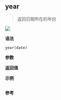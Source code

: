 ## year

> 返回日期所在的年份

![](https://img.shields.io/badge/-Date-blue)

**语法**

`year(date)`

**参数**

**返回值**

**示例**

```js

```

**参考**
